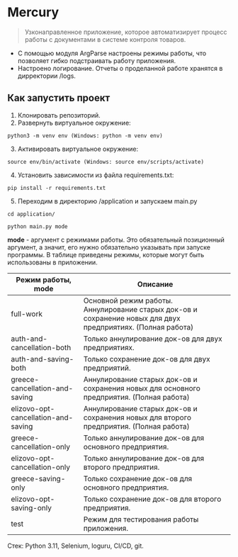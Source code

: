 # Mercury

> Узконаправленное приложение, которое автоматизирует процесс работы с документами в системе контроля товаров.

+ С помощью модуля ArgParse настроены режимы работы, что позволяет гибко подстраивать работу приложения.
+ Настроено логирование. Отчеты о проделанной работе хранятся в дирректории /logs.

## Как запустить проект
1. Клонировать репозиторий.
2. Развернуть виртуальное окружение:
```
python3 -m venv env (Windows: python -m venv env)
```
3. Активировать виртуальное окружение:
```
source env/bin/activate (Windows: source env/scripts/activate)
```
4. Установить зависимости из файла requirements.txt:
```
pip install -r requirements.txt
```
5. Переходим в директорию /application и запускаем main.py
```
cd application/
```
```
python main.py mode
```
**mode** - аргумент с режимами работы. Это обязательный позиционный аргумент, а значит, его нужно обязательно указывать при запуске программы. В таблице приведены режимы, которые могут быть использованы в приложении.

| Режим работы, mode | Описание |
|--------------------|----------|
| full-work | Основной режим работы. Аннулирование старых док-ов и сохранение новых для двух предприятиях. (Полная работа) |
| auth-and-cancellation-both | Только аннулирование док-ов для двух предприятиях. |
| auth-and-saving-both | Только сохранение док-ов для двух предприятий. |
| greece-cancellation-and-saving | Аннулирование старых док-ов и сохранения новых для основного предприятия. (Полная работа) |
| elizovo-opt-cancellation-and-saving | Аннулирование старых док-ов и сохранения новых для второго предприятия. (Полная работа) |
| greece-cancellation-only | Только аннулирование док-ов для основного предприятия. |
| elizovo-opt-cancellation-only | Только аннулирование док-ов для второго предприятия. |
| greece-saving-only | Только сохранение док-ов для основного предприятия. |
| elizovo-opt-saving-only | Только сохранение док-ов для второго предприятия. |
| test | Режим для тестирования работы приложения. |

Стек: Python 3.11, Selenium, loguru, CI/CD, git.